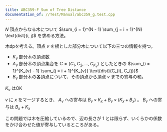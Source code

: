 ```yaml
---
title: ABC359-F Sum of Tree Distance
documentation_of: //Test/Manual/abc359_g.test.cpp
---
```


$N$ 頂点からなる木について $\sum_{i = 1}^{N - 1} \sum_{j = i + 1}^{N} \text{dist}(i, j)$ を求める方法。

木dpを考える。頂点 $v$ を根とした部分木について以下の三つの情報を持つ。

- $K_{v}$ 部分木の頂点数
- $A_{v}$ 部分木の頂点集合を $C = (C_{1}, C_{2}, \dots, C_{K_{v}})$ としたときの $\sum_{i = 1}^{K_{v} - 1} \sum_{j = i + 1}^{K_{v}} \text{dist}(C_{i}, C_{j})$
- $B_{v}$ 部分木の各頂点について、その頂点から頂点 $v$ までの寄与の和。

$K_{v}$ はOK

$v$ に $x$ をマージするとき、 $A_{v}$ への寄与は $B_{v} \times K_{x} + B_{v} \times (K_{x} + B_{x})$ 。 $B_{v}$ への寄与は $B_{x} + K_{x}$

この問題では木を圧縮しているので、辺の長さが $1$ とは限らず、いくらかの係数をかけ合わせた値が寄与しているところがある。
